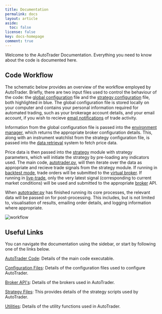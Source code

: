 ```yaml
---
title: Documentation
permalink: docs
layout: article
aside:
  toc: false 
license: false
key: docs-homepage
comment: true
---
```

Welcome to the AutoTrader Documentation. Everything you need to know about the code is documented here.

## Code Workflow
The schematic below provides an overview of the workflow employed by AutoTrader. Briefly, there are two input files
used to control the behaviour of the code: the [global configuration](configuration-global) file and the 
[strategy configuration](configuration-strategy) file, both highlighted in blue. The global configuration file is 
stored locally on your computer and contains your personal information required for automated trading, such as your 
brokerage account details, and your email account, if you wish to recieve [email notifications](emailing)
of trade activity.

Information from the global configuration file is passed into the [environment manager](environment-manager), which 
returns the appropriate broker configuration details. This, along with an instrument watchlist from the strategy
configuration file, is passed into the [data retrieval](autodata) system to fetch price data.

Price data is then passed into the [strategy](strategies) module with strategy parameters, which will initiate the 
strategy by pre-loading any indicators used. The main code, [autotrader.py](autotrader), will then iterate over the
data as appropriate and recieve trade signals from the strategy module. If running in [backtest mode](autotrader#backtest-mode), 
trade orders will be submitted to the [virtual broker](brokers-virtual). If running in [live-trade](autotrader#livetrade-mode), 
only the very latest signal (corresponding to current market conditions) will be used and submitted to the appropriate
[broker](brokers) API.

When [autotrader.py](autotrader) has finished running its core processes, the relevant data will be passed on for 
post-processing. This includes, but is not limited to, visualisation of results, emailing order details, and logging
information where appropriate.

![workflow](/AutoTrader/assets/images/code-workflow.svg "AutoTrader Code Workflow")


## Useful Links
You can navigate the documentation using the sidebar, or start by following one of the links below.

[AutoTrader Code](docs/autotrader): Details of the main code executable.

[Configuration Files](docs/configuration): Details of the configuration files used to configure AutoTrader.

[Broker API's](docs/brokers): Details of the brokers used in AutoTrader.
        
[Strategy Files](docs/strategies): This provides details of the strategy scripts used by AutoTrader.

[Utilities](docs/utility-functions): Details of the utility functions used in AutoTrader.

